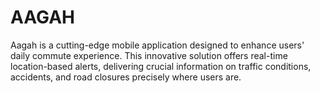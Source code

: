 # AAGAH
Aagah is a cutting-edge mobile application designed to enhance users' daily commute experience. This innovative solution offers real-time location-based alerts, delivering crucial information on traffic conditions, accidents, and road closures precisely where users are. 

